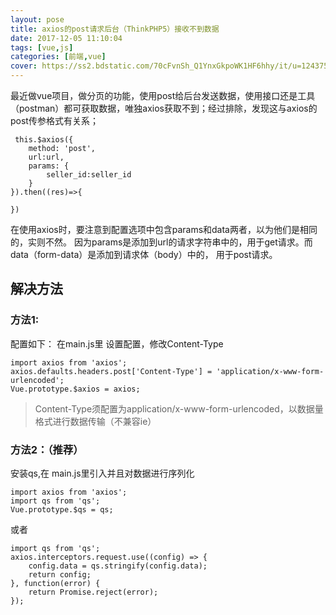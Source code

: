 ```yaml
---
layout: pose
title: axios的post请求后台（ThinkPHP5）接收不到数据
date: 2017-12-05 11:10:04
tags: [vue,js]
categories: [前端,vue]
cover: https://ss2.bdstatic.com/70cFvnSh_Q1YnxGkpoWK1HF6hhy/it/u=1243750124,1921701882&fm=26&gp=0.jpg
---
```

最近做vue项目，做分页的功能，使用post给后台发送数据，使用接口还是工具（postman）都可获取数据，唯独axios获取不到；经过排除，发现这与axios的post传参格式有关系；

```
 this.$axios({
    method: 'post',
    url:url,
    params: {
        seller_id:seller_id
    }
}).then((res)=>{
 
})
```
在使用axios时，要注意到配置选项中包含params和data两者，以为他们是相同的，实则不然。 
因为params是添加到url的请求字符串中的，用于get请求。而data（form-data）是添加到请求体（body）中的， 用于post请求。

## 解决方法
### 方法1:

配置如下：
在main.js里 设置配置，修改Content-Type

```
import axios from 'axios';
axios.defaults.headers.post['Content-Type'] = 'application/x-www-form-urlencoded';
Vue.prototype.$axios = axios;
```

> Content-Type须配置为application/x-www-form-urlencoded，以数据量格式进行数据传输（不兼容ie）

### 方法2：（推荐）
安装qs,在 main.js里引入并且对数据进行序列化

```
import axios from 'axios';
import qs from 'qs';
Vue.prototype.$qs = qs;
```
或者

```
import qs from 'qs';
axios.interceptors.request.use((config) => {
    config.data = qs.stringify(config.data);
    return config;
}, function(error) {
    return Promise.reject(error);
});
```



